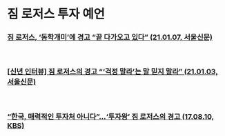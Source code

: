 # 짐 로저스 투자 예언 

### [짐 로저스, ‘동학개미’에 경고 “끝 다가오고 있다” (21.01.07, 서울신문)](https://www.seoul.co.kr/news/newsView.php?id=20210107500233&wlog_tag3=daum)

<br>
 
### [[신년 인터뷰] 짐 로저스의 경고 “‘걱정 말라’는 말 믿지 말라” (21.01.03, 서울신문)](https://www.seoul.co.kr/news/newsView.php?id=20210103500005&wlog_tag3=daum)

<br> 
 
### [“한국, 매력적인 투자처 아니다”…‘투자왕’ 짐 로저스의 경고 (17.08.10, KBS)](https://news.kbs.co.kr/news/view.do?ncd=3531103)

